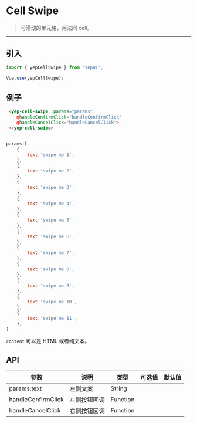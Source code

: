 # Cell Swipe

> 可滑动的单元格，用法同 cell。

----------


## 引入

```javascript
import { yepCellSwipe } from 'YepUI';

Vue.use(yepCellSwipe);
```

## 例子


```html
 <yep-cell-swipe :params="params" 
    @handleConfirmClick="handleConfirmClick"
    @handleCancelClick="handleCancelClick">
 </yep-cell-swipe>
```

```js

params:[
    {
        text:'swipe me 1',
    },
    {
        text:'swipe me 2',
    },
    {
        text:'swipe me 3',
    },
    {
        text:'swipe me 4',
    },
    {
        text:'swipe me 5',
    },
    {
        text:'swipe me 6',
    },
    {
        text:'swipe me 7',
    },
    {
        text:'swipe me 8',
    },
    {
        text:'swipe me 9',
    },
    {
        text:'swipe me 10',
    },
    {
        text:'swipe me 11',
    },
]

```

`content` 可以是 HTML 或者纯文本。

## API
| 参数 | 说明 | 类型 | 可选值 | 默认值 |
|------|-------|---------|-------|--------|
| params.text  |  左侧文案   | String    |     |     |
| handleConfirmClick  |  左侧按钮回调   | Function    |     |     |
| handleCancelClick  |  右侧按钮回调   | Function    |     |     |

